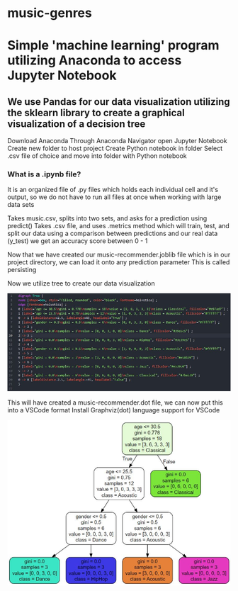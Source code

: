 # music-genres

# Simple 'machine learning' program utilizing Anaconda to access Jupyter Notebook
## We use Pandas for our data visualization utilizing the sklearn library to create a graphical visualization of a decision tree

Download Anaconda
Through Anaconda Navigator open Jupyter Notebook
Create new folder to host project
Create Python notebook in folder
Select .csv file of choice and move into folder with Python notebook

### What is a .ipynb file?
It is an organized file of .py files which holds each individual cell and it's output, so we do not have to run
all files at once when working with large data sets

Takes music.csv, splits into two sets, and asks for a prediction using predict()
Takes .csv file, and uses .metrics method which will train, test, and split our data using a 
comparison between predictions and our real data (y_test) we get an accuracy score between 0 - 1

Now that we have created our music-recommender.joblib file which is in our project directory, we can load it onto any prediction parameter
This is called persisting

Now we utilize tree to create our data visualization

![](dot.JPG)

This will have created a music-recommender.dot file, we can now put this into a VSCode format
Install Graphviz(dot) language support for VSCode

![](graph.JPG)
